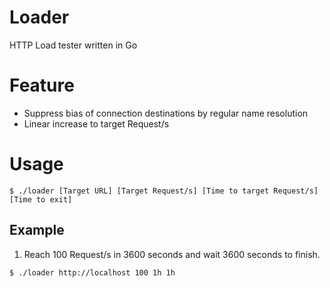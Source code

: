 # Loader
HTTP Load tester written in Go

# Feature
- Suppress bias of connection destinations by regular name resolution 
- Linear increase to target Request/s

# Usage
```
$ ./loader [Target URL] [Target Request/s] [Time to target Request/s] [Time to exit]
```
  
## Example
1. Reach 100 Request/s in 3600 seconds and wait 3600 seconds to finish.  
```
$ ./loader http://localhost 100 1h 1h
```

